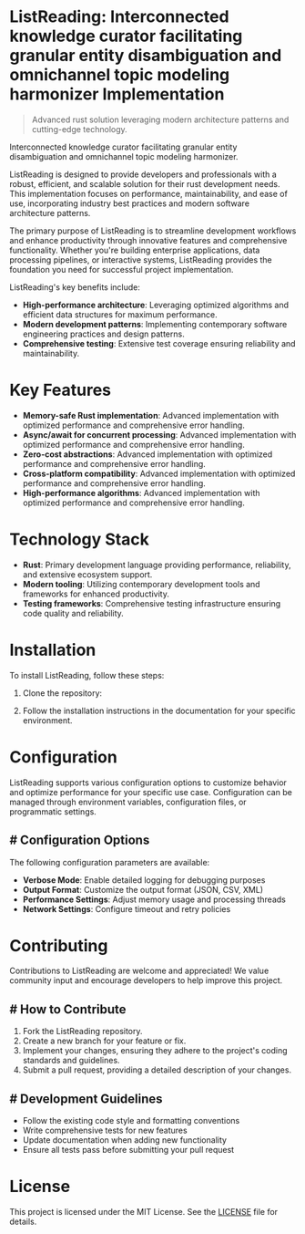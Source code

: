 <!-- fallback_ListReading_20250805182518_43425 -->

# ListReading: Interconnected knowledge curator facilitating granular entity disambiguation and omnichannel topic modeling harmonizer Implementation
> Advanced rust solution leveraging modern architecture patterns and cutting-edge technology.

Interconnected knowledge curator facilitating granular entity disambiguation and omnichannel topic modeling harmonizer.

ListReading is designed to provide developers and professionals with a robust, efficient, and scalable solution for their rust development needs. This implementation focuses on performance, maintainability, and ease of use, incorporating industry best practices and modern software architecture patterns.

The primary purpose of ListReading is to streamline development workflows and enhance productivity through innovative features and comprehensive functionality. Whether you're building enterprise applications, data processing pipelines, or interactive systems, ListReading provides the foundation you need for successful project implementation.

ListReading's key benefits include:

* **High-performance architecture**: Leveraging optimized algorithms and efficient data structures for maximum performance.
* **Modern development patterns**: Implementing contemporary software engineering practices and design patterns.
* **Comprehensive testing**: Extensive test coverage ensuring reliability and maintainability.

# Key Features

* **Memory-safe Rust implementation**: Advanced implementation with optimized performance and comprehensive error handling.
* **Async/await for concurrent processing**: Advanced implementation with optimized performance and comprehensive error handling.
* **Zero-cost abstractions**: Advanced implementation with optimized performance and comprehensive error handling.
* **Cross-platform compatibility**: Advanced implementation with optimized performance and comprehensive error handling.
* **High-performance algorithms**: Advanced implementation with optimized performance and comprehensive error handling.

# Technology Stack

* **Rust**: Primary development language providing performance, reliability, and extensive ecosystem support.
* **Modern tooling**: Utilizing contemporary development tools and frameworks for enhanced productivity.
* **Testing frameworks**: Comprehensive testing infrastructure ensuring code quality and reliability.

# Installation

To install ListReading, follow these steps:

1. Clone the repository:


2. Follow the installation instructions in the documentation for your specific environment.

# Configuration

ListReading supports various configuration options to customize behavior and optimize performance for your specific use case. Configuration can be managed through environment variables, configuration files, or programmatic settings.

## # Configuration Options

The following configuration parameters are available:

* **Verbose Mode**: Enable detailed logging for debugging purposes
* **Output Format**: Customize the output format (JSON, CSV, XML)
* **Performance Settings**: Adjust memory usage and processing threads
* **Network Settings**: Configure timeout and retry policies

# Contributing

Contributions to ListReading are welcome and appreciated! We value community input and encourage developers to help improve this project.

## # How to Contribute

1. Fork the ListReading repository.
2. Create a new branch for your feature or fix.
3. Implement your changes, ensuring they adhere to the project's coding standards and guidelines.
4. Submit a pull request, providing a detailed description of your changes.

## # Development Guidelines

* Follow the existing code style and formatting conventions
* Write comprehensive tests for new features
* Update documentation when adding new functionality
* Ensure all tests pass before submitting your pull request

# License

This project is licensed under the MIT License. See the [LICENSE](https://github.com/coralnws/ListReading/blob/main/LICENSE) file for details.

